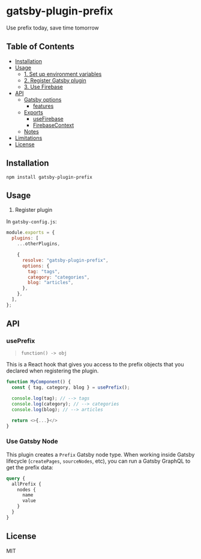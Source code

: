 # gatsby-plugin-prefix

Use prefix today, save time tomorrow

## Table of Contents

<!-- START doctoc generated TOC please keep comment here to allow auto update -->
<!-- DON'T EDIT THIS SECTION, INSTEAD RE-RUN doctoc TO UPDATE -->

- [Installation](#installation)
- [Usage](#usage)
  - [1. Set up environment variables](#1-set-up-environment-variables)
  - [2. Register Gatsby plugin](#2-register-gatsby-plugin)
  - [3. Use Firebase](#3-use-firebase)
- [API](#api)
  - [Gatsby options](#gatsby-options)
    - [features](#features)
  - [Exports](#exports)
    - [useFirebase](#usefirebase)
    - [FirebaseContext](#firebasecontext)
  - [Notes](#notes)
- [Limitations](#limitations)
- [License](#license)

<!-- END doctoc generated TOC please keep comment here to allow auto update -->

## Installation

```
npm install gatsby-plugin-prefix
```

## Usage

1. Register plugin

In `gatsby-config.js`:

```js
module.exports = {
  plugins: [
    ...otherPlugins,

    {
      resolve: "gatsby-plugin-prefix",
      options: {
        tag: "tags",
        category: "categories",
        blog: "articles",
      },
    },
  ],
};
```

## API

### usePrefix

> `function() -> obj`

This is a React hook that gives you access to the prefix objects that you declared when registering the plugin.

```js
function MyComponent() {
  const { tag, category, blog } = usePrefix();

  console.log(tag); // --> tags
  console.log(category); // --> categories
  console.log(blog); // --> articles

  return <>{...}</>
}
```

### Use Gatsby Node

This plugin creates a `Prefix` Gatsby node type. When working inside Gatsby lifecycle (`createPages`, `sourceNodes`, etc), you can run a Gatsby GraphQL to get the prefix data:

```graphql
query {
  allPrefix {
    nodes {
      name
      value
    }
  }
}
```

## License

MIT
